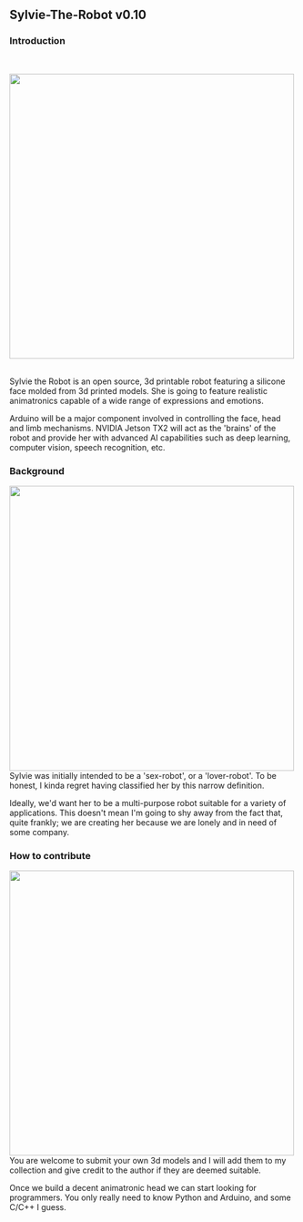 ## Sylvie-The-Robot v0.10

### Introduction

&nbsp;

<a href="url"><img src="https://github.com/misses-robot/Sylvie-The-Robot/blob/master/Screenshot%20from%202018-12-26%2014-32-04.png" align="left" width="500" ></a>

&nbsp;

Sylvie the Robot is an open source, 3d printable robot featuring a silicone face molded from 3d printed models. 
She is going to feature realistic animatronics capable of a wide range of expressions and emotions. 

Arduino will be a major component involved in controlling the face, head and limb mechanisms. 
NVIDIA Jetson TX2 will act as the 'brains' of the robot and provide her with advanced AI capabilities such as 
deep learning, computer vision, speech recognition, etc.

### Background

<a href="url"><img src="https://github.com/misses-robot/Sylvie-The-Robot/blob/master/Screenshot%20from%202018-12-26%2014-31-16.png" align="left" width="500" ></a>

Sylvie was initially intended to be a 'sex-robot', or a 'lover-robot'. To be honest, I kinda regret having classified her 
by this narrow definition.

Ideally, we'd want her to be a multi-purpose robot suitable for a variety of applications. This doesn't mean I'm
going to shy away from the fact that, quite frankly; we are creating her because we are lonely and in need of some company.

### How to contribute


<a href="url"><img src="https://github.com/misses-robot/Sylvie-The-Robot/blob/master/Screenshot%20from%202018-12-26%2014-23-11.png" align="left" width="500" ></a>

You are welcome to submit your own 3d models and I will add them to my collection and give credit to the author if they are
deemed suitable.

Once we build a decent animatronic head we can start looking for programmers. You only really need to know Python and Arduino,
and some C/C++ I guess.
